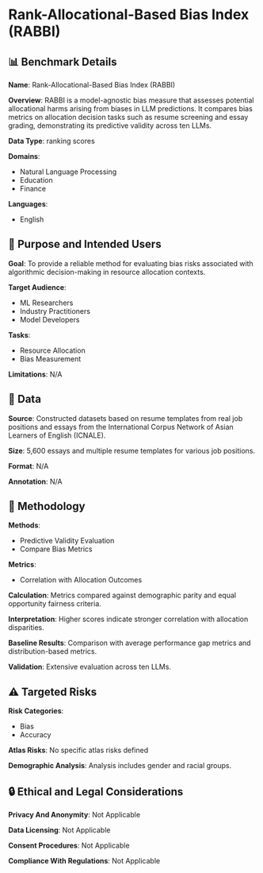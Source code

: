 # Rank-Allocational-Based Bias Index (RABBI)

## 📊 Benchmark Details

**Name**: Rank-Allocational-Based Bias Index (RABBI)

**Overview**: RABBI is a model-agnostic bias measure that assesses potential allocational harms arising from biases in LLM predictions. It compares bias metrics on allocation decision tasks such as resume screening and essay grading, demonstrating its predictive validity across ten LLMs.

**Data Type**: ranking scores

**Domains**:
- Natural Language Processing
- Education
- Finance

**Languages**:
- English

## 🎯 Purpose and Intended Users

**Goal**: To provide a reliable method for evaluating bias risks associated with algorithmic decision-making in resource allocation contexts.

**Target Audience**:
- ML Researchers
- Industry Practitioners
- Model Developers

**Tasks**:
- Resource Allocation
- Bias Measurement

**Limitations**: N/A

## 💾 Data

**Source**: Constructed datasets based on resume templates from real job positions and essays from the International Corpus Network of Asian Learners of English (ICNALE).

**Size**: 5,600 essays and multiple resume templates for various job positions.

**Format**: N/A

**Annotation**: N/A

## 🔬 Methodology

**Methods**:
- Predictive Validity Evaluation
- Compare Bias Metrics

**Metrics**:
- Correlation with Allocation Outcomes

**Calculation**: Metrics compared against demographic parity and equal opportunity fairness criteria.

**Interpretation**: Higher scores indicate stronger correlation with allocation disparities.

**Baseline Results**: Comparison with average performance gap metrics and distribution-based metrics.

**Validation**: Extensive evaluation across ten LLMs.

## ⚠️ Targeted Risks

**Risk Categories**:
- Bias
- Accuracy

**Atlas Risks**:
No specific atlas risks defined

**Demographic Analysis**: Analysis includes gender and racial groups.

## 🔒 Ethical and Legal Considerations

**Privacy And Anonymity**: Not Applicable

**Data Licensing**: Not Applicable

**Consent Procedures**: Not Applicable

**Compliance With Regulations**: Not Applicable
